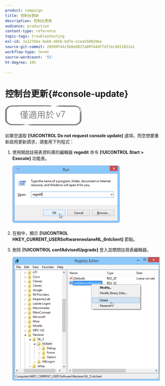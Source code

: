 ```yaml
---
product: campaign
title: 控制台更新
description: 控制台更新
audience: production
content-type: reference
topic-tags: troubleshooting
exl-id: 3a127bbe-9abb-4b5b-bd7e-e1ea550929ba
source-git-commit: 20509f44c5b8e0827a09f44dffdf2ec9d11652a1
workflow-type: tm+mt
source-wordcount: '55'
ht-degree: 10%

---
```


# 控制台更新{#console-update}

![](../../assets/v7-only.svg)

如果您選取 **[!UICONTROL Do not request console update]** 選項，而您想要重新啟用更新請求，請套用下列程式：

1. 使用開啟註冊表資料庫的編輯器 **regedit** 命令 **[!UICONTROL Start > Execute]** 功能表。

   ![](assets/ncs_console_update_1.png)

1. 在樹中，顯示 **[!UICONTROL HKEY_CURRENT_USERSoftwareneolaneNL_6nlclient]** 節點。
1. 刪除 **[!UICONTROL confAdvisedUpgrade]** 登入並關閉註冊表編輯器。

   ![](assets/ncs_console_update_2.png)
